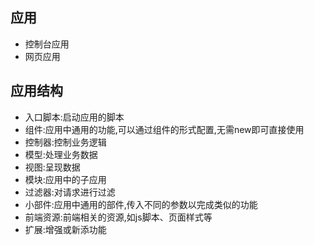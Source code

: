 ## 应用
* 控制台应用
* 网页应用

## 应用结构
* 入口脚本:启动应用的脚本
* 组件:应用中通用的功能,可以通过组件的形式配置,无需new即可直接使用 
* 控制器:控制业务逻辑 
* 模型:处理业务数据 
* 视图:呈现数据 
* 模块:应用中的子应用
* 过滤器:对请求进行过滤
* 小部件:应用中通用的部件,传入不同的参数以完成类似的功能 
* 前端资源:前端相关的资源,如js脚本、页面样式等
* 扩展:增强或新添功能 